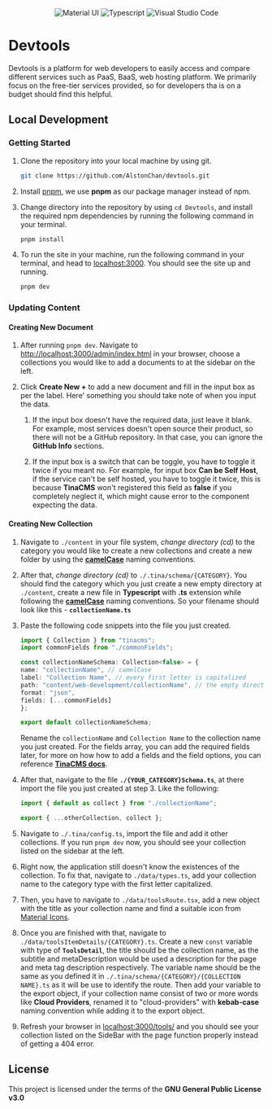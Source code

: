 <div align="center">
    <img src="https://res.cloudinary.com/practicaldev/image/fetch/s--yayk2pWn--/c_limit%2Cf_auto%2Cfl_progressive%2Cq_auto%2Cw_880/https://img.shields.io/badge/Material--UI-0081CB%3Fstyle%3Dfor-the-badge%26logo%3Dmaterial-ui%26logoColor%3Dwhite" alt="Material UI" />
    <img src="https://img.shields.io/badge/TypeScript-007ACC?style=for-the-badge&logo=typescript&logoColor=white" alt="Typescript" />
    <img src="https://img.shields.io/badge/Visual_Studio_Code-0078D4?style=for-the-badge&logo=visual%20studio%20code&logoColor=white" alt="Visual Studio Code" />
</div>

# Devtools

Devtools is a platform for web developers to easily access and compare different services such as PaaS, BaaS, web hosting platform. We primarily focus on the free-tier services provided, so for developers tha is on a budget should find this helpful.

## Local Development

### Getting Started

1. Clone the repository into your local machine by using git.

    ```bash
    git clone https://github.com/AlstonChan/devtools.git
    ```

2. Install [pnpm](https://pnpm.io/installation), we use **pnpm** as our package manager instead of npm.

3. Change directory into the repository by using `cd Devtools`, and install the required npm dependencies by running the following command in your terminal.

    ```bash
    pnpm install
    ```

4. To run the site in your machine, run the following command in your terminal, and head to [localhost:3000](http://127.0.0.1:3000). You should see the site up and running.

    ```bash
    pnpm dev
    ```

### Updating Content

#### Creating New Document

1. After running `pnpm dev`. Navigate to <http://localhost:3000/admin/index.html> in your browser, choose a collections you would like to add a documents to at the sidebar on the left.

2. Click **Create New +** to add a new document and fill in the input box as per the label. Here' something you should take note of when you input the data.

    1. If the input box doesn't have the required data, just leave it blank. For example, most services doesn't open source their product, so there will not be a GitHub repository. In that case, you can ignore the **GitHub Info** sections.

    2. If the input box is a switch that can be toggle, you have to toggle it twice if you meant no. For example, for input box **Can be Self Host**, if the service can't be self hosted, you have to toggle it twice, this is because **TinaCMS** won't registered this field as **false** if you completely neglect it, which might cause error to the component expecting the data.

#### Creating New Collection

1. Navigate to `./content` in your file system, *change directory (cd)* to the category you would like to create a new collections and create a new folder by using the **[camelCase](https://en.wikipedia.org/wiki/Camel_case)** naming conventions.

2. After that, *change directory (cd)* to `./.tina/schema/{CATEGORY}`. You should find the category which you just create a new empty directory at `./content`, create a new file in **Typescript** with **.ts** extension while following the **[camelCase](https://en.wikipedia.org/wiki/Camel_case)** naming conventions. So your filename should look like this - **`collectionName.ts`**

3. Paste the following code snippets into the file you just created.

    ```typescript
    import { Collection } from "tinacms";
    import commonFields from "./commonFields";

    const collectionNameSchema: Collection<false> = {
    name: "collectionName", // camelCase
    label: "Collection Name", // every first letter is capitalized
    path: "content/web-development/collectionName", // the empty directory you just created on step 1
    format: "json",
    fields: [...commonFields]
    };

    export default collectionNameSchema;
    ```

    Rename the `collectionName` and `Collection Name` to the collection name you just created. For the fields array, you can add the required fields later, for more on how how to add a fields and the field options, you can reference **[TinaCMS docs](https://tina.io/docs/reference/fields/)**.

4. After that, navigate to the file **`./{YOUR_CATEGORY}Schema.ts`**, at there import the file you just created at step 3. Like the following:

    ```typescript
    import { default as collect } from "./collectionName";

    export { ...otherCollection, collect };
    ```

5. Navigate to `./.tina/config.ts`, import the file and add it other collections. If you run `pnpm dev` now, you should see your collection listed on the sidebar at the left.

6. Right now, the application still doesn't know the existences of the collection. To fix that, navigate to `./data/types.ts`, add your collection name to the category type with the first letter capitalized.

7. Then, you have to navigate to `./data/toolsRoute.tsx`, add a new object with the title as your collection name and find a suitable icon from [Material Icons](https://mui.com/material-ui/material-icons/).

8. Once you are finished with that, navigate to `./data/toolsItemDetails/{CATEGORY}.ts`. Create a new `const` variable with type of **`ToolsDetail`**, the title should be the collection name, as the subtitle and metaDescription would be used a description for the page and meta tag description respectively. The variable name should be the same as you defined it in `./.tina/schema/{CATEGORY}/{COLLECTION NAME}.ts` as it will be use to identify the route. Then add your variable to the export object, if your collection name consist of two or more words like **Cloud Providers**, renamed it to "cloud-providers" with **kebab-case** naming convention while adding it to the export object.

9. Refresh your browser in [localhost:3000/tools/](http://127.0.0.1:3000/tools/) and you should see your collection listed on the SideBar with the page function properly instead of getting a 404 error.

## License

This project is licensed under the terms of the **GNU General Public License v3.0**
